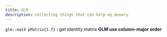 ```yaml
---
title: GLM
description: collecting things that can help my memory
---
```



`glm::mat4 pMatrix{1.f}` : get identity matrix
**GLM use column-major order**
